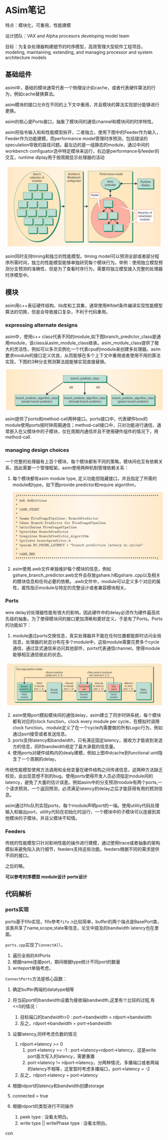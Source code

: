 # ASim笔记

特点：模块化，可重用，性能建模

设计团队：VAX and Alpha procesors developing model team

目标：为复杂处理器构建细节的时序模型，高效管理大型软件工程项目，modeling, maintaining, extending, and managing processor and system architecture models



## 基础组件

asimi中，基础的模块通常代表一个物理设计如cache，或者代表硬件算法的行为，例如cache替换算法。

asim模块的接口允许在不同的上下文中重用，并且模块的算法实现部分能够进行更换。

asim的核心是Ports接口，抽象了模块间的通信channel和模块间的时序特性。

asim将指令输入和和性能模型拆开，二者独立，使用下图中的Feeder作为输入，Feeder作为功能建模，而performance model管理时序预测，包括错误的speculation导致的路径问题。最左边的是一组静态的module，通过中间的workbench configuator选中特定模块来运行，右边是performance与feeder的交互，runtime diplay用于按周期显示处理器的活动

<img src="./img/asim%20notes/image-20230720105543202.png" alt="image-20230720105543202" style="zoom: 50%;" />

asim同时支持timing和独立的性能模型。timing model可以预测全部或者部分程序所需时间，独立的性能模型能够单独研究每个模块行为。举例：使用独立模型预测分支预测的准确性，但是为了查看时序行为，需要将独立模型接入完整的处理器时序模型中。

## 模块

asim用c++表征硬件结构、lib库和工具集，通常使用#ifdef条件编译实现性能模型算法的切换，但是会导致接口复杂，不利于代码重用。

### expressing alternate designs

asim中，使用c++ class代表不同的module,如下图branch_predictor_class是通用module，该class从asim_module_class继承。asim_module_class提供了极大的灵活性，例如可以多次实例化一个代表cpu的module来创建多处理器。asim要求module的接口定义优良，从而能够在多个上下文中重用或者使用不用的算法实现，下图的3种分支预测算法就能够实现直接替换。

![image-20230720113405249](./img/asim%20notes/image-20230720113405249.png)

asim提供了ports和method-call两种接口。ports接口中，代表硬件box的module使用ports按时钟周期通信；method-call接口中，只对功能进行通信，通常嵌入在父模块中的子模块，仅在周期内通信并且不使用硬件组件的情况下，用method-call.

### managing design choices

一个完整的处理器有上百个模块，每个模块都有不同的策略，模块间也互有依赖关系，因此需要一个管理框架。asim使用两种机制管理依赖关系：

1. 每个模块都有asim module type, 定义功能但隐藏接口，并且指定了所需的module和type，如下图provide predictor和require algorithm，

   <img src="./img/asim%20notes/image-20230720145633506.png" alt="image-20230720145633506" style="zoom:50%;" />

2. asim使用.awb文件单独维护每个模块的信息，例如gshare_branch_predictor.awb文件会存放gshare.h和gshare..cpp以及相关的模块信息和任何必要的依赖。.awb文件中，module可以定义多个对应的属性，属性指示module与特定的完整设计或者兼容模块相关。

### Ports

wire delay对处理器性能有很大的影响，因此硬件中的delay必须作为硬件最高优先级的抽象。为了使得模块间的接口更加清晰和更好定义，于是有了Ports。Ports的功能如下：

1. module通过ports交换信息，真实处理器并不能在任何位置都能即时访问全局信息，处理器的状态分布在多个module中，这些module需要花费多个cycle通信，通过显式通信来访问其他部件，ports代表通信channel，使得module能够相互通信彼此的状态。

<img src="./img/asim%20notes/image-20230720160603501.png" alt="image-20230720160603501" style="zoom:50%;" />

2. asim使用port模拟模块间的通信delay，asim建立了同步时钟系统，每个模块都有对应的clock function，clock every module per cycle，在模拟时调用clock function。module定义了在一个cycle内需要做的所有Logic行为，例如通过port接受或者发送信息。
3. ports支持latency和bandwidth，只有满足固定latency，接收方才能收到发送方的信息，同时bandwidth规定了最大承载的信息量。
4. 使用ports对硬件结构内的dealy建模，例如上图中dcache到functional unit隐含了一个周期的delay。

传统性能模型使用方法调用和全局变量在硬件结构之间传递信息，这两种方法缺乏校验，会出现意想不到的bug。使用ports使得开发人员必须指定module间的latency，避免了大量的估计误差。例如asim中的分支预测module有两个ports,一个请求预测，一个返回预测，必须满足latency的delay之后才能获得有用的预测信息。

asim通过fifo队列实现ports，每个module声明port的一端。使用utility代码处理输入和输出port，utility代码在初始化时运行，一个模块中的子模块可以连接到其他模块的子模块，并且父模块不知情。

### Feeders

传统的性能模型只针对影响性能的操作进行建模，通过使用trace或者抽象的架构模拟来避免陷入执行细节，feeders支持这些功能。feeders根据不同的需求提供不同的接口。

之后的略。



**可以参考时序模型 module设计 ports设计**



## 代码解析

### ports实现

ports基于fifo实现，fifo参考`fifo.h`比较简单，buffer的两个端点是BasePort类，该类共享了name,scope,state等信息，论文中提及的bandwidth latency也在里面。

`ports.cpp`实现了`ConnectAll`，

1. 遍历全局的AllPorts
2. 根据name连接port，期间根据type统计不同port的数量
3. writeport单独考虑，





`ConnectPorts`方法是核心函数：

1. 确定buffer两端的datatype相等

2. 将当前port的bandwidth设置为接收端bandwidth,这里有个比较的过程,有<=0的情况：
   1. 目标端口的bandwidth>0 :  port->bandwidth = rdport->bandwidth
   2. 反之，rdport->bandwidth = port->bandwidth
3. 设置latency,同样考虑负数的情况
   1. rdport->latency >= 0
      1. port->latency == -1 : port->latency=rdport->latency，这是write port首次写入的latency，需要重置
      2. port->latency != rdport->latency，分两种情况，多播端口或者两端的latency不相等，这里暂时考虑多播端口，port->latency = -2
   2. 反之，rdport->latency = port->latency
4. 根据rdport的latency和bandwidth创建storage
5. connected = true
6. 根据rdport的类型进行不同操作
   1. peek type : 没看太明白。
   2. write type || writePhase type : 没看太明白。



con
